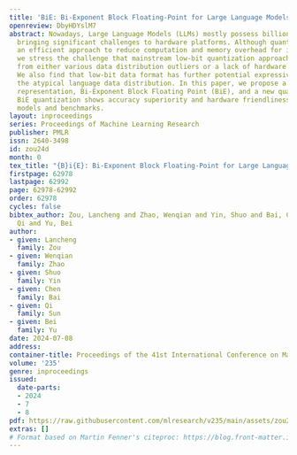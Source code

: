 ```yaml
---
title: 'BiE: Bi-Exponent Block Floating-Point for Large Language Models Quantization'
openreview: DbyHDYslM7
abstract: Nowadays, Large Language Models (LLMs) mostly possess billions of parameters,
  bringing significant challenges to hardware platforms. Although quantization is
  an efficient approach to reduce computation and memory overhead for inference optimization,
  we stress the challenge that mainstream low-bit quantization approaches still suffer
  from either various data distribution outliers or a lack of hardware efficiency.
  We also find that low-bit data format has further potential expressiveness to cover
  the atypical language data distribution. In this paper, we propose a novel numerical
  representation, Bi-Exponent Block Floating Point (BiE), and a new quantization flow.
  BiE quantization shows accuracy superiority and hardware friendliness on various
  models and benchmarks.
layout: inproceedings
series: Proceedings of Machine Learning Research
publisher: PMLR
issn: 2640-3498
id: zou24d
month: 0
tex_title: "{B}i{E}: Bi-Exponent Block Floating-Point for Large Language Models Quantization"
firstpage: 62978
lastpage: 62992
page: 62978-62992
order: 62978
cycles: false
bibtex_author: Zou, Lancheng and Zhao, Wenqian and Yin, Shuo and Bai, Chen and Sun,
  Qi and Yu, Bei
author:
- given: Lancheng
  family: Zou
- given: Wenqian
  family: Zhao
- given: Shuo
  family: Yin
- given: Chen
  family: Bai
- given: Qi
  family: Sun
- given: Bei
  family: Yu
date: 2024-07-08
address:
container-title: Proceedings of the 41st International Conference on Machine Learning
volume: '235'
genre: inproceedings
issued:
  date-parts:
  - 2024
  - 7
  - 8
pdf: https://raw.githubusercontent.com/mlresearch/v235/main/assets/zou24d/zou24d.pdf
extras: []
# Format based on Martin Fenner's citeproc: https://blog.front-matter.io/posts/citeproc-yaml-for-bibliographies/
---
```

